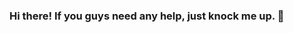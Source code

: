 ### Hi there! If you guys need any help, just knock me up. 👋

<!--
**XessX/XessX** is a ✨ _special_ ✨ repository because its `README.md` (this file) appears on your GitHub profile.

Here are some ideas to get you started:

- 🔭 I’m currently working on 🎖Augmented Reality & 🏅Full Stack Development.
- 🌱 I’m currently learning anything which fascinates me.
- 👯 I’m looking to collaborate on researching new things with everyone.
- 🤔 I’m looking for help with ..
- 💬 Ask me about things related to my passion.
- 📫 How to reach me: Github or XeX#2045 😏.
- 😄 Pronouns: XessX goes around for gaining the new thing, comes around after failing the new thing.
- ⚡ Fun fact: I'm a codeholic guy. 💁
-->
